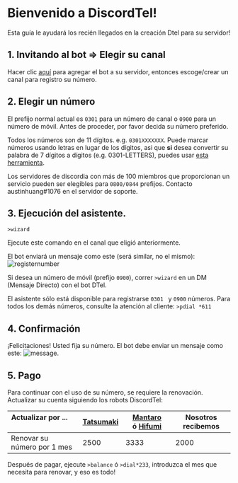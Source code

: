 # Bienvenido a DiscordTel!
Esta guía le ayudará los recién llegados en la creación Dtel para su servidor!

## 1. Invitando al bot => Elegir su canal
Hacer clic [aquí](https://discordapp.com/oauth2/authorize?client_id=224662505157427200&scope=bot&permissions=84997) para agregar el bot a su 
servidor, entonces escoge/crear un canal para registro su número.

## 2. Elegir un número
El prefijo normal actual es `0301` para un número de canal o `0900` para un número de móvil. 
Antes de proceder, por favor decida su número preferido.

Todos los números son de 11 dígitos. e.g. `0301XXXXXXX`. Puede marcar números usando letras en lugar de los dígitos, asi que **si** desea convertir su palabra de 
7 dígitos a dígitos (e.g. 0301-LETTERS), puedes usar [esta herramienta](http://word2number.com).

Los servidores de discordia con más de 100 miembros que proporcionan un servicio pueden ser elegibles para `0800/0844` prefijos.
Contacto austinhuang#1076 en el servidor de soporte.

## 3. Ejecución del asistente.
`>wizard`

Ejecute este comando en el canal que eligió anteriormente.

El bot enviará un mensaje como este (será similar, no el mismo):
![registernumber](http://i.imgur.com/zMKAkPr.png)

Si desea un número de móvil (prefijo `0900`), correr `>wizard` en un DM (Mensaje Directo) con el bot DTel.

El asistente sólo está disponible para registrarse `0301 ` y `0900` números.
Para todos los demás números, consulte la atención al cliente:
`>pdial *611`

## 4. Confirmación
¡Felicitaciones! Usted fija su número. El bot debe enviar un mensaje como este:
![message](http://i.imgur.com/vuOzp4d.png).

## 5. Pago
Para continuar con el uso de su número, se requiere la renovación. Actualizar su cuenta siguiendo los robots DiscordTel:

| Actualizar por ...                    | [Tatsumaki](http://tatsumaki.xyz) | [Mantaro](https://github.com/Mantaro/MantaroBot) ó [Hifumi](http://hifumibot.xyz/) | Nosotros recibemos |
|-------------------------------------|--------------|----------------|--------|
| Renovar su número por 1 mes         | 2500         | 3333           | 2000   |

Después de pagar, ejecute `>balance` ó `>dial*233`, introduzca el mes que necesita para renovar, y eso es todo!

